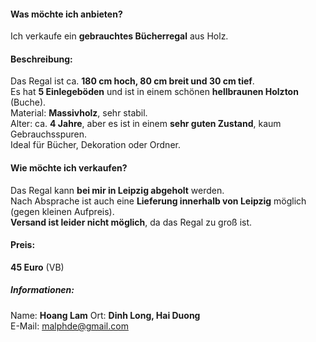 
#### Was möchte ich anbieten?
Ich verkaufe ein **gebrauchtes Bücherregal** aus Holz.

#### Beschreibung: 
Das Regal ist ca. **180 cm hoch, 80 cm breit und 30 cm tief**.  
Es hat **5 Einlegeböden** und ist in einem schönen **hellbraunen Holzton** (Buche).  
Material: **Massivholz**, sehr stabil.  
Alter: ca. **4 Jahre**, aber es ist in einem **sehr guten Zustand**, kaum Gebrauchsspuren.  
Ideal für Bücher, Dekoration oder Ordner.

#### Wie möchte ich verkaufen?
Das Regal kann **bei mir in Leipzig abgeholt** werden.  
Nach Absprache ist auch eine **Lieferung innerhalb von Leipzig** möglich (gegen kleinen Aufpreis).  
**Versand ist leider nicht möglich**, da das Regal zu groß ist.

#### Preis:  
**45 Euro** (VB)

##### Informationen:
Name: **Hoang Lam**
Ort: **Dinh Long, Hai Duong**  
E-Mail: malphde@gmail.com